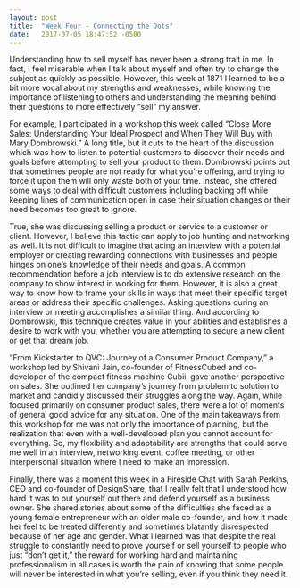 ```yaml
---
layout: post
title:  "Week Four - Connecting the Dots"
date:   2017-07-05 18:47:52 -0500
---
```

Understanding how to sell myself has never been a strong trait in me.  In fact, I feel miserable when I talk about myself and often try to change the subject as quickly as possible.  However, this week at 1871 I learned to be a bit more vocal about my strengths and weaknesses, while knowing the importance of listening to others and understanding the meaning behind their questions to more effectively “sell” my answer.

For example, I participated in a workshop this week called “Close More Sales: Understanding Your Ideal Prospect and When They Will Buy with Mary Dombrowski.”  A long title, but it cuts to the heart of the discussion which was how to listen to potential customers to discover their needs and goals before attempting to sell your product to them.  Dombrowski points out that sometimes people are not ready for what you’re offering, and trying to force it upon them will only waste both of your time.  Instead, she offered some ways to deal with difficult customers including backing off while keeping lines of communication open in case their situation changes or their need becomes too great to ignore.

True, she was discussing selling a product or service to a customer or client.  However, I believe this tactic can apply to job hunting and networking as well.  It is not difficult to imagine that acing an interview with a potential employer or creating rewarding connections with businesses and people hinges on one’s knowledge of their needs and goals.  A common recommendation before a job interview is to do extensive research on the company to show interest in working for them.  However, it is also a great way to know how to frame your skills in ways that meet their specific target areas or address their specific challenges.  Asking questions during an interview or meeting accomplishes a similar thing.  And according to Dombrowski, this technique creates value in your abilities and establishes a desire to work with you, whether you are attempting to secure a new client or get that dream job.  

“From Kickstarter to QVC: Journey of a Consumer Product Company,” a workshop led by Shivani Jain, co-founder of FitnessCubed and co-developer of the compact fitness machine Cubii, gave another perspective on sales.  She outlined her company’s journey from problem to solution to market and candidly discussed their struggles along the way.  Again, while focused primarily on consumer product sales, there were a lot of moments of general good advice for any situation.  One of the main takeaways from this workshop for me was not only the importance of planning, but the realization that even with a well-developed plan you cannot account for everything.  So, my flexibility and adaptability are strengths that could serve me well in an interview, networking event, coffee meeting, or other interpersonal situation where I need to make an impression.

Finally, there was a moment this week in a Fireside Chat with Sarah Perkins, CEO and co-founder of DesignShare, that I really felt that I understood how hard it was to put yourself out there and defend yourself as a business owner.  She shared stories about some of the difficulties she faced as a young female entrepreneur with an older male co-founder, and how it made her feel to be treated differently and sometimes blatantly disrespected because of her age and gender.  What I learned was that despite the real struggle to constantly need to prove yourself or sell yourself to people who just “don’t get it,” the reward for working hard and maintaining professionalism in all cases is worth the pain of knowing that some people will never be interested in what you’re selling, even if you think they need it.
